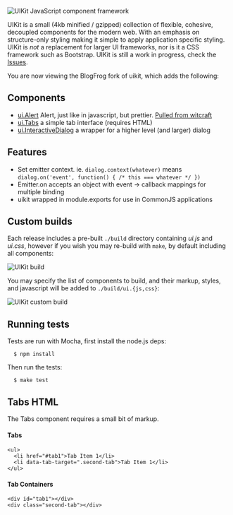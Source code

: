 
 ![UIKit JavaScript component framework](http://f.cl.ly/items/2j0m3D1l1T041S1k463L/Grab.png)

  UIKit is a small (4kb minified / gzipped) collection of flexible, cohesive, decoupled components for the modern web. With an emphasis on structure-only styling making it simple to apply application specific styling. UIKit is _not_ a replacement for larger UI frameworks, nor is it a CSS framework such as Bootstrap. UIKit is still a work in progress, check the [Issues](https://github.com/visionmedia/uikit/issues).

You are now viewing the BlogFrog fork of uikit, which adds the following:

## Components

  - [ui.Alert](https://github.com/blogfrog/uikit/tree/master/lib/components/alert/alert.js) Alert, just like in javascript, but prettier.  [Pulled from witcraft](https://github.com/witcraft/uikit/commit/80c6bff7634e854cf6a1e3d7ef08d2462feeb82d)
  - [ui.Tabs](https://github.com/blogfrog/uikit/tree/master/lib/components/tabs/tabs.js) a simple tab interface (requires HTML)
  - [ui.InteractiveDialog](https://github.com/blogfrog/uikit/tree/master/lib/components/interactivedialog/interactivedialog.js) a wrapper for a higher level (and larger) dialog

## Features

  - Set emitter context.  ie. `dialog.context(whatever)` means `dialog.on('event', function() { /* this === whatever */ })`
  - Emitter.on accepts an object with event -> callback mappings for multiple binding
  - uikit wrapped in module.exports for use in CommonJS applications

## Custom builds

  Each release includes a pre-built `./build` directory containing _ui.js_ and _ui.css_,
  however if you wish you may re-build with `make`, by default including all components:

  ![UIKit build](http://f.cl.ly/items/0Z040x2E2g2v2E1M2l38/Grab.png)

  You may specify the list of components to build, and their markup, styles, and javascript will be added to `./build/ui.{js,css}`:

  ![UIKit custom build](http://f.cl.ly/items/1B3C3g293y03372I1q1b/Grab.png)

## Running tests

  Tests are run with Mocha, first install the node.js deps:

      $ npm install

  Then run the tests:

      $ make test

## Tabs HTML

The Tabs component requires a small bit of markup.

#### Tabs

    <ul>
      <li href="#tab1">Tab Item 1</li>
      <li data-tab-target=".second-tab">Tab Item 1</li>
    </ul>

#### Tab Containers

    <div id="tab1"></div>
    <div class="second-tab"></div>

